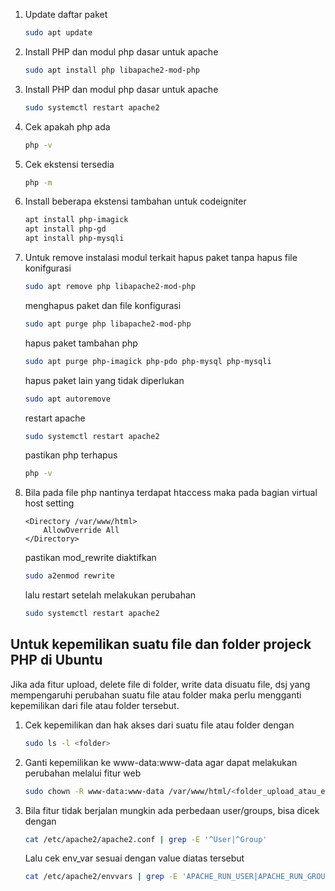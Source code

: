 1. Update daftar paket
    ```sh
    sudo apt update
    ```

2. Install PHP dan modul php dasar untuk apache

    ```sh
    sudo apt install php libapache2-mod-php
    ```
3. Install PHP dan modul php dasar untuk apache

    ```sh
    sudo systemctl restart apache2
    ```
4. Cek apakah php ada

    ```sh
    php -v
    ```

5. Cek ekstensi tersedia

    ```sh
    php -m
    ```

6. Install beberapa ekstensi tambahan untuk codeigniter

      ```sh
      apt install php-imagick
      apt install php-gd
      apt install php-mysqli
      ```

5. Untuk remove instalasi modul terkait
    hapus paket tanpa hapus file konifgurasi
      ```sh
      sudo apt remove php libapache2-mod-php
      ```
    menghapus paket dan file konfigurasi
      ```sh
      sudo apt purge php libapache2-mod-php
      ```
    hapus paket tambahan php
      ```sh
      sudo apt purge php-imagick php-pdo php-mysql php-mysqli
      ```
    hapus paket lain yang tidak diperlukan
      ```sh
      sudo apt autoremove
      ```
    restart apache
      ```sh
      sudo systemctl restart apache2
      ```
    pastikan php terhapus
      ```sh
      php -v
      ```

6. Bila pada file php nantinya terdapat htaccess maka pada bagian virtual host setting
    ```SH
    <Directory /var/www/html>
        AllowOverride All
    </Directory>
    ```
    pastikan mod_rewrite diaktifkan
     ```sh
     sudo a2enmod rewrite
     ```
    lalu restart setelah melakukan perubahan
    ```sh
    sudo systemctl restart apache2
    ```

## Untuk kepemilikan suatu file dan folder projeck PHP di Ubuntu

Jika ada fitur upload, delete file di folder, write data disuatu file, dsj yang mempengaruhi perubahan suatu file atau folder maka perlu mengganti kepemilikan dari file atau folder tersebut. 

1. Cek kepemilikan dan hak akses dari suatu file atau folder dengan
   ```sh
   sudo ls -l <folder>
   ```
3. Ganti kepemilikan ke www-data:www-data agar dapat melakukan perubahan melalui fitur web
   ```sh
   sudo chown -R www-data:www-data /var/www/html/<folder_upload_atau_eksekusi_file>
   ```
5. Bila fitur tidak berjalan mungkin ada perbedaan user/groups, bisa dicek dengan
   ```sh
   cat /etc/apache2/apache2.conf | grep -E '^User|^Group'
   ```
   Lalu cek env_var sesuai dengan value diatas tersebut
   ```sh
   cat /etc/apache2/envvars | grep -E 'APACHE_RUN_USER|APACHE_RUN_GROUP'
   ```
   
